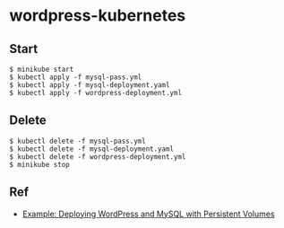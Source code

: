 # wordpress-kubernetes

## Start
```
$ minikube start
$ kubectl apply -f mysql-pass.yml
$ kubectl apply -f mysql-deployment.yaml
$ kubectl apply -f wordpress-deployment.yml
```

## Delete
```
$ kubectl delete -f mysql-pass.yml
$ kubectl delete -f mysql-deployment.yaml
$ kubectl delete -f wordpress-deployment.yml
$ minikube stop
```

## Ref
* [Example: Deploying WordPress and MySQL with Persistent Volumes](https://kubernetes.io/docs/tutorials/stateful-application/mysql-wordpress-persistent-volume/)
